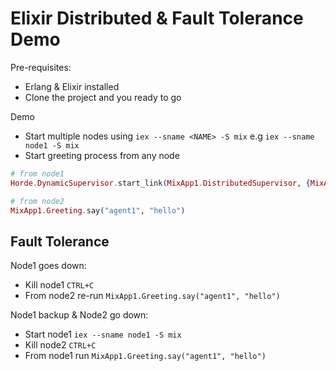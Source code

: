 # Elixir Distributed & Fault Tolerance Demo

Pre-requisites:
- Erlang & Elixir installed
- Clone the project and you ready to go

Demo

- Start multiple nodes using `iex --sname <NAME> -S mix` e.g `iex --sname node1 -S mix`
- Start greeting process from any node

```elixir
# from node1
Horde.DynamicSupervisor.start_link(MixApp1.DistributedSupervisor, {MixApp1.Greeting, "agent1"})

# from node2
MixApp1.Greeting.say("agent1", "hello")
```

## Fault Tolerance

Node1 goes down:
- Kill node1 `CTRL+C`
- From node2 re-run `MixApp1.Greeting.say("agent1", "hello")`

Node1 backup & Node2 go down:
- Start node1 `iex --sname node1 -S mix`
- Kill node2 `CTRL+C`
- From node1 run `MixApp1.Greeting.say("agent1", "hello")`

